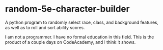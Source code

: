 # random-5e-character-builder
A python program to randomly select race, class, and background features, as well as to roll and sort ability scores.

I am not a programmer. I have no formal education in this field. 
This is the product of a couple days on CodeAcademy, and I think it shows.

